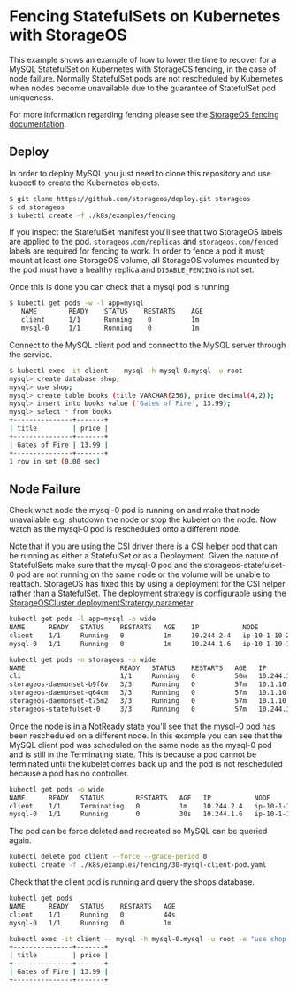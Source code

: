 # Fencing StatefulSets on Kubernetes with StorageOS

This example shows an example of how to lower the time to recover for a MySQL
StatefulSet on Kubernetes with StorageOS fencing, in the case of node failure.
Normally StatefulSet pods are not rescheduled by Kubernetes when nodes become
unavailable due to the guarantee of StatefulSet pod uniqueness.

For more information regarding fencing please see the [StorageOS fencing
documentation](https://docs.storageos.com/docs/concepts/fencing).

## Deploy

In order to deploy MySQL you just need to clone this repository and use
kubectl to create the Kubernetes objects.

```bash
$ git clone https://github.com/storageos/deploy.git storageos
$ cd storageos
$ kubectl create -f ./k8s/examples/fencing
```
If you inspect the StatefulSet manifest you'll see that two StorageOS labels
are applied to the pod. `storageos.com/replicas` and `storageos.com/fenced`
labels are required for fencing to work. In order to fence a pod it must; mount
at least one StorageOS volume, all StorageOS volumes mounted by the pod must
have a healthy replica and `DISABLE_FENCING` is not set.

Once this is done you can check that a mysql pod is running
```bash
$ kubectl get pods -w -l app=mysql
   NAME        READY    STATUS    RESTARTS    AGE
   client      1/1      Running    0          1m
   mysql-0     1/1      Running    0          1m
```

Connect to the MySQL client pod and connect to the MySQL server through the
service.
```bash
$ kubectl exec -it client -- mysql -h mysql-0.mysql -u root
mysql> create database shop;
mysql> use shop;
mysql> create table books (title VARCHAR(256), price decimal(4,2));
mysql> insert into books value ('Gates of Fire', 13.99);
mysql> select * from books
+---------------+-------+
| title         | price |
+---------------+-------+
| Gates of Fire | 13.99 |
+---------------+-------+
1 row in set (0.00 sec)
```

## Node Failure

Check what node the mysql-0 pod is running on and make that node unavailable
e.g. shutdown the node or stop the kubelet on the node. Now watch as the
mysql-0 pod is rescheduled onto a different node.

Note that if you are using the CSI driver there is a CSI helper pod that can be
running as either a StatefulSet or as a Deployment. Given the nature of
StatefulSets make sure that the mysql-0 pod and the storageos-statefulset-0 pod
are not running on the same node or the volume will be unable to reattach.
StorageOS has fixed this by using a deployment for the CSI helper rather than a
StatefulSet. The deployment strategy is configurable using the
[StorageOSCluster deploymentStratergy
parameter](https://docs.storageos.com/docs/reference/cluster-operator/configuration).
```bash
kubectl get pods -l app=mysql -o wide
NAME      READY   STATUS    RESTARTS   AGE    IP           NODE                           NOMINATED NODE   READINESS GATES
client    1/1     Running   0          1m     10.244.2.4   ip-10-1-10-235.storageos.net   <none>           <none>
mysql-0   1/1     Running   0          1m     10.244.1.6   ip-10-1-10-118.storageos.net   <none>           <none>

kubectl get pods -n storageos -o wide
NAME                        READY   STATUS    RESTARTS   AGE   IP          NODE                           NOMINATED NODE   READINESS GATES
cli                         1/1     Running   0          50m   10.244.1.4  ip-10-1-10-118.storageos.net   <none>           <none>
storageos-daemonset-b9f8v   3/3     Running   0          57m   10.1.10.112 ip-10-1-10-112.storageos.net   <none>           <none>
storageos-daemonset-q64cm   3/3     Running   0          57m   10.1.10.235 ip-10-1-10-235.storageos.net   <none>           <none>
storageos-daemonset-t75m2   3/3     Running   0          57m   10.1.10.118 ip-10-1-10-118.storageos.net   <none>           <none>
storageos-statefulset-0     3/3     Running   0          57m   10.244.1.3  ip-10-1-10-118.storageos.net   <none>           <none>
```

Once the node is in a NotReady state you'll see that the mysql-0 pod has been
rescheduled on a different node. In this example you can see that the MySQL
client pod was scheduled on the same node as the mysql-0 pod and is still in
the Terminating state. This is because a pod cannot be terminated until the
kubelet comes back up and the pod is not rescheduled because a pod has no
controller.

```bash
kubectl get pods -o wide
NAME      READY   STATUS        RESTARTS   AGE   IP           NODE                           NOMINATED NODE   READINESS GATES
client    1/1     Terminating   0          1m    10.244.2.4   ip-10-1-10-235.storageos.net   <none>           <none>
mysql-0   1/1     Running       0          30s   10.244.1.6   ip-10-1-10-118.storageos.net   <none>           <none>
```

The pod can be force deleted and recreated so MySQL can be queried again.
```bash
kubectl delete pod client --force --grace-period 0
kubectl create -f ./k8s/examples/fencing/30-mysql-client-pod.yaml
```

Check that the client pod is running and query the shops database.
```bash
kubectl get pods 
NAME      READY   STATUS    RESTARTS   AGE
client    1/1     Running   0          44s
mysql-0   1/1     Running   0          1m

kubectl exec -it client -- mysql -h mysql-0.mysql -u root -e "use shop; select * from books;"
+---------------+-------+
| title         | price |
+---------------+-------+
| Gates of Fire | 13.99 |
+---------------+-------+
```
